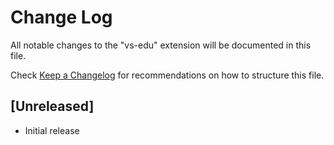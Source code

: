 # Change Log

All notable changes to the "vs-edu" extension will be documented in this file.

Check [Keep a Changelog](http://keepachangelog.com/) for recommendations on how to structure this file.

## [Unreleased]

- Initial release